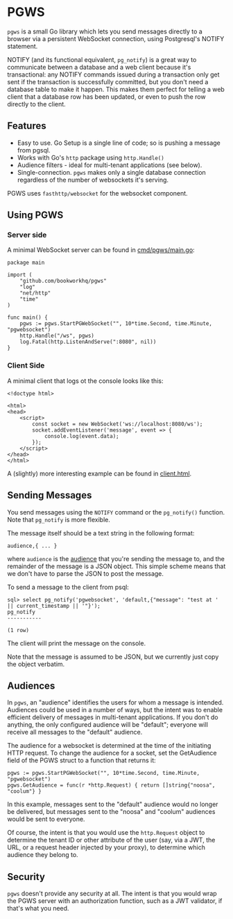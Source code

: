 # PGWS

`pgws` is a small Go library which lets you send messages directly to a browser via
a persistent WebSocket connection, using Postgresql's NOTIFY statement.

NOTIFY (and its functional equivalent, `pg_notify`) is a great way to communicate
between a database and a web client because it's transactional: any NOTIFY
commands issued during a transaction only get sent if the transaction is
successfully committed, but you don't need a database table to make it
happen. This makes them perfect for telling a web client that a database row
has been updated, or even to push the row directly to the client.

## Features

* Easy to use. Go Setup is a single line of code; so is pushing a message from pgsql.
* Works with Go's `http` package using `http.Handle()`
* Audience filters - ideal for multi-tenant applications (see below).
* Single-connection. `pgws` makes only a single database connection regardless of
  the number of websockets it's serving.

PGWS uses `fasthttp/websocket` for the websocket component.

## Using PGWS

### Server side

A minimal WebSocket server can be found in [cmd/pgws/main.go](cms/pgws.main.go):

    package main
    
    import (
        "github.com/bookworkhq/pgws"
        "log"
        "net/http"
        "time"
    )
    
    func main() {
        pgws := pgws.StartPGWebSocket("", 10*time.Second, time.Minute, "pgwebsocket")
        http.Handle("/ws", pgws)
        log.Fatal(http.ListenAndServe(":8080", nil))
    }

### Client Side

A minimal client that logs ot the console looks like this:

    <!doctype html>
    
    <html>
    <head>
        <script>
            const socket = new WebSocket('ws://localhost:8080/ws');
            socket.addEventListener('message', event => {
                console.log(event.data);
            });
        </script>
    </head>
    </html>

A (slightly) more interesting example can be found in [client.html](client.html).

## Sending Messages

You send messages using the `NOTIFY` command or the `pg_notify()` function.
Note that `pg_notify` is more flexible.

The message itself should be a text string in the following format:

    audience,{ ... }

where `audience` is the [audience](#audiences) that you're sending the message to, and the remainder
of the message is a JSON object. This simple scheme means that we don't have to parse the JSON
to post the message.

To send a message to the client from psql:

    sql> select pg_notify('pgwebsocket', 'default,{"message": "test at ' || current_timestamp || '"}');
    pg_notify
    -----------
    
    (1 row)

The client will print the message on the console.

Note that the message is assumed to be JSON, but we currently just copy the object
verbatim.

## Audiences

In `pgws`, an "audience" identifies the users for whom a message is intended.
Audiences could be used in a number of ways, but the intent was to enable efficient
delivery of messages in multi-tenant applications. If you don't do anything,
the only configured audience will be "default"; everyone will receive all messages
to the "default" audience.

The audience for a websocket is determined at the time of the initiating HTTP request.
To change the audience for a socket, set the GetAudience field of the PGWS struct to
a function that returns it:

	pgws := pgws.StartPGWebSocket("", 10*time.Second, time.Minute, "pgwebsocket")
    pgws.GetAudience = func(r *http.Request) { return []string{"noosa", "coolum"} }

In this example, messages sent to the "default" audience would no longer be delivered,
but messages sent to the "noosa" and "coolum" audiences would be sent to everyone.

Of course, the intent is that you would use the `http.Request` object to determine
the tenant ID or other attribute of the user (say, via a JWT, the URL, or a request
header injected by your proxy), to determine which audience they belong to.

## Security

`pgws` doesn't provide any security at all. The intent is that you would wrap the
PGWS server with an authorization function, such as a JWT validator, if that's what
you need.